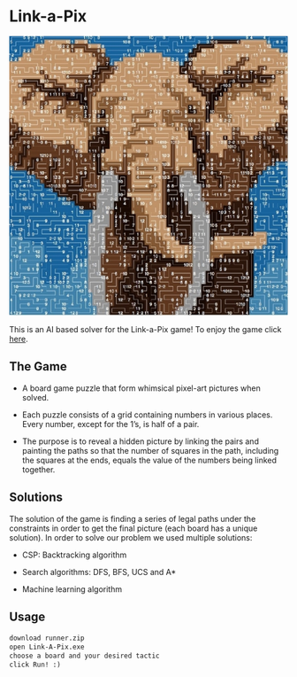 # Link-a-Pix
![](cover_image.jpg)

This is an AI based solver for the Link-a-Pix game!
To enjoy the game click [here](https://www.conceptispuzzles.com/index.aspx?uri=puzzle/link-a-pix).


## The Game
* A board game puzzle that form whimsical pixel-art pictures when solved. 

* Each puzzle consists of a grid containing numbers in various places. 
  Every number, except for the 1’s, is half of a pair.
  
* The purpose is to reveal a hidden picture by linking the pairs and painting the paths so that
  the number of squares in the path, including the squares at the ends,
  equals the value of the numbers being linked together. 


## Solutions
The solution of the game is finding a series of legal paths under the constraints
in order to get the final picture (each board has a unique solution).
In order to solve our problem we used multiple solutions: 

* CSP: Backtracking algorithm

* Search algorithms: DFS, BFS, UCS and A*

* Machine learning algorithm 


## Usage

```
download runner.zip
open Link-A-Pix.exe
choose a board and your desired tactic
click Run! :)
```

